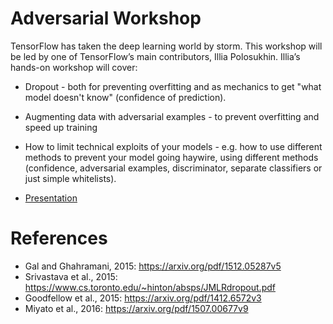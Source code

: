 # Adversarial Workshop

TensorFlow has taken the deep learning world by storm.  This workshop will be led by one of TensorFlow’s main contributors, Illia Polosukhin. Illia’s hands-on workshop will cover:

- Dropout - both for preventing overfitting and as mechanics to get "what model doesn't know" (confidence of prediction).

- Augmenting data with adversarial examples - to prevent overfitting and speed up training

- How to limit technical exploits of your models - e.g. how to use different methods to prevent your model going haywire, using different methods (confidence, adversarial examples, discriminator, separate classifiers or just simple whitelists).

* [Presentation](https://github.com/ilblackdragon/adversarial_workshop/blob/master/Adversarial%20Learning%20-%20Presentation.pdf)

# References

 * Gal and Ghahramani, 2015: https://arxiv.org/pdf/1512.05287v5
 * Srivastava et al., 2015: https://www.cs.toronto.edu/~hinton/absps/JMLRdropout.pdf
 * Goodfellow et al., 2015: https://arxiv.org/pdf/1412.6572v3
 * Miyato et al., 2016: https://arxiv.org/pdf/1507.00677v9
